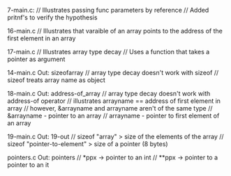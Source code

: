 7-main.c:
// Illustrates passing func parameters by reference
// Added pritnf's to verify the hypothesis

16-main.c
// Illustrates that varaible of an array points to the address of the first element in an array

17-main.c
// Illustrates array type decay
// Uses a function that takes a pointer as argument

14-main.c
Out: sizeofarray
// array type decay doesn't work with sizeof
// sizeof treats array name as object

18-main.c
Out: address-of_array
// array type decay doesn't work with address-of operator
// illustrates arrayname == address of first element in array
// however, &arrayname and arrayname aren't of the same type
// &arrayname - pointer to an array
// arrayname - pointer to first element of an array

19-main.c
Out: 19-out
// sizeof "array" > size of the elements of the array
// sizeof "pointer-to-element" > size of a pointer (8 bytes)

pointers.c
Out: pointers
// *ppx -> pointer to an int
// **ppx -> pointer to a pointer to an it